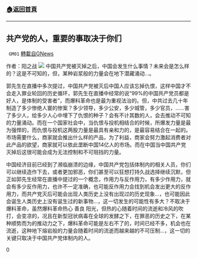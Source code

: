 ###  [:house:返回首頁](https://github.com/ourhimalayas/txt)
---

## 共产党的人，重要的事取决于你们
` GM01` [轉載自GNews](https://gnews.org/zh-hans/584299/)

作者：阳之战
![]()![](https://gnews-media-offload.s3.amazonaws.com/wp-content/uploads/2020/11/23093842/079E5818-57D4-4161-BA77-45E963A3C71D.png)
中国共产党被灭掉之后，中国会发生什么事情？未来会是怎么样的？这是不可知的，但，某种岩浆般的力量会在地下潜藏涌动…。

郭先生在直播中多次提过，中国共产党被灭后中国人应该忘掉仇恨，这样中国才不会走入罪业轮回的历史循环，郭先生在直播中经常的说“99%的中国共产党员都是好人，是体制的受害者”，而爆料革命也是最为重视法治的。但，中共过去几十年制造了多少惨绝人寰的惨案？多少领导，多少公安，多少城管，多少官员，……害了多少人，给多少人心中埋下了仇恨的种子？会有不计其数的人，会去推动不可知的力量涌动。而在一个国家社会中，当仇恨与投机相结合的时候，所爆发力量是最为强悍的，而仇恨与投机这两股力量是最具有亲和力的，是最容易结合在一起的。市场需要什么，商家就会推出什么样的产品，为了利益，商家会努力激起消费者对此产品的欲望，商家就可以依此垄断中国14亿人的市场。而在中国当中国共产党灭掉后这很可能会成为无法控制和不可阻挡的力量。

中国经济目前已经到了濒临崩溃的边缘，中国共产党包括体制内的相关人员，你们可以继续造作下去，或者更加邪恶，你们甚至可以狂想打持久战选择继续沉默，但正如郭先生经常在直播中提过的一个概念，作用力与反作用力，有多少作用力，就会有多少反作用力，也许不一定准确，也可能反作用力会找到机会发出更大的反作用力，而共产党灭后可能会出现人类历史上没有出现过的历史现象…，也可能因此会诞生人类历史上没有诞生过的新事物…，这一切发生的可能性有多大？不取决于爆料革命，虽然爆料革命热心 善良 阳光，但热的心随着时间的流逝和冷风的吹打，会变凉的，况且在新型冠状病毒在全球的发酵之下，在罪恶的历史之下，在某种顺势而为的推动力之下，爆料革命可能是左右不了的，时间已经不多，机会也在流逝，这种地下熔岩般的力量会随着时间的流逝而越来越的不可压制…，这一切的关键只取决于中国共产党体制内的人。

0
